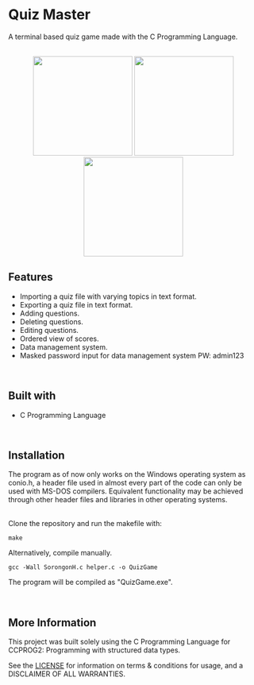 # Quiz Master

A terminal based quiz game made with the C Programming Language. </br>
&nbsp;

<div align='center'>
  <img src="https://github.com/HansSorongon/SorongonHansAaronG/blob/main/screenshot1.png" style='height: 200px;'/>
  <img src="https://github.com/HansSorongon/SorongonHansAaronG/blob/main/screenshot2.png" style='height: 200px;'/>
  <img src="https://github.com/HansSorongon/SorongonHansAaronG/blob/main/screenshot3.png" style='height: 200px;'/>
</div>

## Features

-   Importing a quiz file with varying topics in text format.
-   Exporting a quiz file in text format.
-   Adding questions.
-   Deleting questions.
-   Editing questions.
-   Ordered view of scores.
-   Data management system.
-   Masked password input for data management system PW: admin123

</br>

## Built with

-   C Programming Language
</br>

## Installation

The program as of now only works on the Windows operating system as conio.h,
a header file used in almost every part of the code can only be used with
MS-DOS compilers. Equivalent functionality may be achieved through other header
files and libraries in other operating systems. </br></br>

Clone the repository and run the makefile with:</br>
```
make
```
Alternatively, compile manually.</br>
```
gcc -Wall SorongonH.c helper.c -o QuizGame
```

The program will be compiled as "QuizGame.exe". 

</br>

## More Information

This project was built solely using the C Programming Language for CCPROG2:
Programming with structured data types.

See the <a href="https://github.com/HansSorongon/SorongonHansAaronG/blob/main/LICENSE.md">LICENSE</a> for
information on terms & conditions for usage, and a DISCLAIMER OF ALL WARRANTIES.
